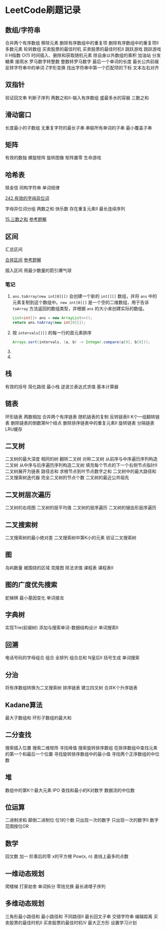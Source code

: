 # LeetCode刷题记录

## 数组/字符串
合并两个有序数组
移除元素
删除有序数组中的重复项
删除有序数组中的重复项Ⅱ
多数元素
轮转数组
买卖股票的最佳时机
买卖股票的最佳时机Ⅱ
跳跃游戏
跳跃游戏Ⅱ
H指数
O(1) 时间插入、删除和获取随机元素
除自身以外数组的乘积
加油站
分发糖果
接雨水
罗马数字转整数
整数转罗马数字
最后一个单词的长度
最长公共前缀
反转字符串中的单词
Z字形变换
找出字符串中第一个匹配项的下标
文本左右对齐




## 双指针
验证回文串
判断子序列
两数之和Ⅱ-输入有序数组
盛最多水的容器
三数之和
## 滑动窗口
长度最小的子数组
无重复字符的最长子串
串联所有单词的子串
最小覆盖子串
## 矩阵
有效的数独
螺旋矩阵
旋转图像
矩阵置零
生命游戏
## 哈希表
赎金信
同构字符串
单词规律

[242.有效的字母异位词](src/leetcode/editor/cn/ID242ValidAnagram.java)

字母异位词分组
两数之和
快乐数
存在重复元素Ⅱ
最长连续序列

[15.三数之和](src/leetcode/editor/cn/ID15ThreeSum.java)		[参考题解](https://leetcode.cn/problems/3sum/solutions/12307/hua-jie-suan-fa-15-san-shu-zhi-he-by-guanpengchn/)




## 区间
汇总区间

[合并区间](src/leetcode/editor/cn/ID56MergeIntervals.java)			[参考题解](https://leetcode.cn/problems/merge-intervals/solutions/2798138/jian-dan-zuo-fa-yi-ji-wei-shi-yao-yao-zh-f2b3/?envType=study-plan-v2&envId=top-interview-150)

插入区间
用最少数量的箭引爆气球

### 笔记

1. `ans.toArray(new int[0][])` 会创建一个新的 `int[][]` 数组，并将 `ans` 中的元素复制到这个数组中。`new int[0][]` 是一个空的二维数组，用于告诉 `toArray` 方法返回的数组类型，并根据 `ans` 的大小来创建实际的数组。

   ```java
   List<int[]> ans = new ArrayList<>();
   return ans.toArray(new int[0][]);
   ```

2. 按 `intervals[][]` 的每一行的首元素排序

   ```java
   Arrays.sort(intervals, (a, b) -> Integer.compare(a[0], b[0]));
   ```

3. 
4. 

## 栈

有效的括号
简化路径
最小栈
逆波兰表达式求值
基本计算器

## 链表
环形链表
两数相加
合并两个有序链表
随机链表的复制
反转链表Ⅱ
K个一组翻转链表
删除链表的倒数第N个结点
删除排序链表中的重复元素Ⅱ
旋转链表
分隔链表
LRU缓存

## 二叉树
二叉树的最大深度
相同的树
翻转二叉树
对称二叉树
从前序与中序遍历序列构造二叉树
从中序与后序遍历序列构造二叉树
填充每个节点的下一个右侧节点指针Ⅱ
二叉树展开为链表
路径总和
求根节点到叶节点数字之和
二叉树中的最大路径和
二叉搜索树迭代器
完全二叉树的节点个数
二叉树的最近公共祖先

## 二叉树层次遍历
二叉树的右视图
二叉树的层平均值
二叉树的层序遍历
二叉树的锯齿形层序遍历

## 二叉搜索树
二叉搜索树的最小绝对差
二叉搜索树中第K小的元素
验证二叉搜索树

## 图
岛屿数量
被围绕的区域
克隆图
除法求值
课程表
课程表Ⅱ

## 图的广度优先搜索
蛇梯棋
最小基因变化
单词接龙

## 字典树
实现Trie(前缀树)
添加与搜索单词-数据结构设计
单词搜索Ⅱ

## 回溯
电话号码的字母组合
组合
全排列
组合总和
N皇后Ⅱ
括号生成
单词搜索

## 分治
将有序数组转换为二叉搜索树
排序链表
建立四叉树
合并K个升序链表

## Kadane算法
最大子数组和
环形子数组的最大和

## 二分查找
搜索插入位置
搜索二维矩阵
寻找峰值
搜索旋转排序数组
在排序数组中查找元素的第一个和最后一个位置
寻找旋转排序数组中的最小值
寻找两个正序数组的中位数

## 堆
数组中的第K个最大元素
IPO
查找和最小的K对数字
数据流的中位数

## 位运算
二进制求和
颠倒二进制位
位1的个数
只出现一次的数字
只出现一次的数字Ⅱ
数字范围按位OR

## 数学
回文数
加一
阶乘后的零
x的平方根
Pow(x, n)
直线上最多的点数

## 一维动态规划
爬楼梯
打家劫舍
单词拆分
零钱兑换
最长递增子序列

## 多维动态规划
三角形最小路径和
最小路径和
不同路径Ⅱ
最长回文子串
交错字符串
编辑距离
买卖股票的最佳时机Ⅱ
买卖股票的最佳时机Ⅳ
最大正方形
设置学习计划
